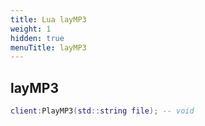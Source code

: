 ```yaml
---
title: Lua layMP3
weight: 1
hidden: true
menuTitle: layMP3
---
```

## layMP3
```lua
client:PlayMP3(std::string file); -- void
```